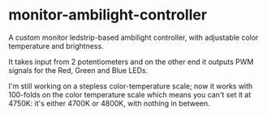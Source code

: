 # monitor-ambilight-controller
A custom monitor ledstrip-based ambilight controller, with adjustable color temperature and brightness.

It takes input from 2 potentiometers and on the other end it outputs PWM signals for the Red, Green and Blue LEDs.

I'm still working on a stepless color-temperature scale; now it works with 100-folds on the color temperature scale which means you can't set it at 4750K: it's either 4700K or 4800K, with nothing in between.